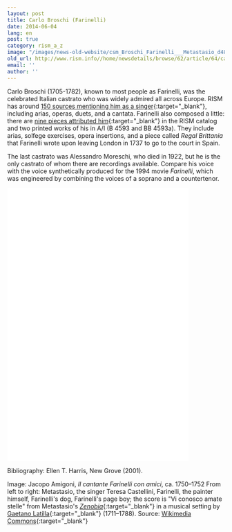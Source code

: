 ```yaml
---
layout: post
title: Carlo Broschi (Farinelli)
date: 2014-06-04
lang: en
post: true
category: rism_a_z
image: "/images/news-old-website/csm_Broschi_Farinelli___Metastasio_d4813e79c3.jpg"
old_url: http://www.rism.info//home/newsdetails/browse/62/article/64/carlo-broschi-farinelli.html
email: ''
author: ''
---
```


Carlo Broschi (1705-1782), known to most people as Farinelli, was the celebrated Italian castrato who was widely admired all across Europe. RISM has around [150 sources mentioning him as a singer](https://opac.rism.info/search?View=rism&q=Carlo+Broschi){:target="_blank"}, including arias, operas, duets, and a cantata. Farinelli also composed a little: there are [nine pieces attributed him](https://opac.rism.info/search?View=rism&author=Carlo+Broschi){:target="_blank"} in the RISM catalog and two printed works of his in A/I (B 4593 and BB 4593a). They include arias, solfege exercises, opera insertions, and a piece called _Regal Brittania_ that Farinelli wrote upon leaving London in 1737 to go to the court in Spain.

The last castrato was Alessandro Moreschi, who died in 1922, but he is the only castrato of whom there are recordings available. Compare his voice with the voice synthetically produced for the 1994 movie _Farinelli_, which was engineered by combining the voices of a soprano and a countertenor.


<iframe width="420" height="315" src="//www.youtube.com/embed/KLjvfqnD0ws" frameborder="0" allowfullscreen></iframe>


<iframe width="420" height="315" src="//www.youtube.com/embed/GIPQtelKN28" frameborder="0" allowfullscreen></iframe>

Bibliography: Ellen T. Harris, New Grove (2001).

Image: Jacopo Amigoni, _Il cantante Farinelli con amici_, ca. 1750–1752
From left to right: Metastasio, the singer Teresa Castellini, Farinelli, the painter himself, Farinelli's dog, Farinelli's page boy; the score is "Vi conosco amate stelle" from Metastasio's [_Zenobia_](https://opac.rism.info/search?View=rism&q=Zenobia){:target="_blank"} in a musical setting by [Gaetano Latilla](https://opac.rism.info/search?View=rism&q=Zenobia&author=Gaetano+Latilla){:target="_blank"} (1711–1788). Source: [Wikimedia Commons](http://commons.wikimedia.org/wiki/File%3AFarinelli%2BMetastasio.png){:target="_blank"}


